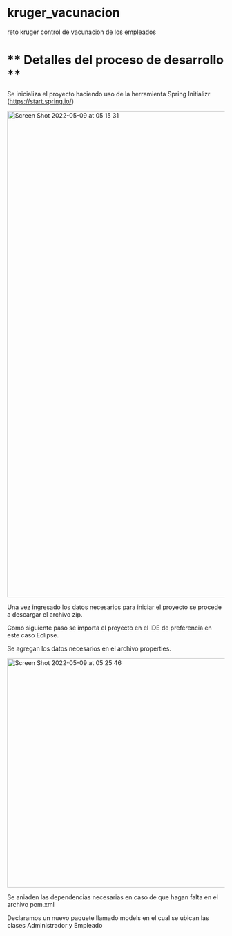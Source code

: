 # kruger_vacunacion
reto kruger control de vacunacion de los empleados

# ** Detalles del proceso de desarrollo **

Se inicializa el proyecto haciendo uso de la herramienta Spring Initializr (https://start.spring.io/)

<img width="1123" alt="Screen Shot 2022-05-09 at 05 15 31" src="https://user-images.githubusercontent.com/11546674/167368649-848f0072-727d-48fe-a889-efc2caa17074.png">

Una vez ingresado los datos necesarios para iniciar el proyecto se procede a descargar el archivo zip.

Como siguiente paso se importa el proyecto en el IDE de preferencia en este caso Eclipse.

Se agregan los datos  necesarios en el archivo properties.

<img width="529" alt="Screen Shot 2022-05-09 at 05 25 46" src="https://user-images.githubusercontent.com/11546674/167370281-ae9a3ec3-5252-4243-a1a4-63452dd27062.png">

Se aniaden las dependencias necesarias en caso de que hagan falta en el archivo pom.xml

Declaramos un nuevo paquete llamado models en el cual se ubican las clases Administrador y Empleado
